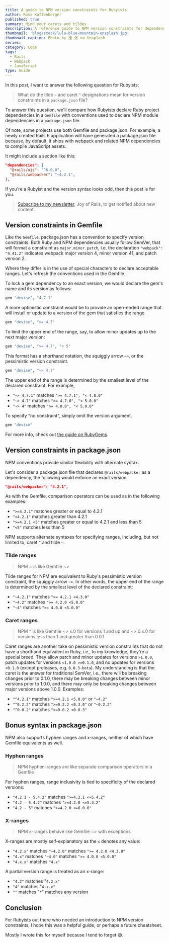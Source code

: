 ```yaml
---
title: A guide to NPM version constraints for Rubyists
author: Ross Kaffenberger
published: true
summary: Mind your carets and tildes
description: A reference guide to NPM version constraints for dependencies declared in the package.json file of a Rails project from the perspective of a Ruby developer familiar with similar conventions used to specify Ruby dependencies in a Gemfile.
thumbnail: 'blog/stock/lulu-blue-mountain-unsplash.jpg'
thumbnail_caption: Photo by 拴 张 on Unsplash
series:
category: Code
tags:
  - Rails
  - Webpack
  - JavaScript
type: Guide
---
```


In this post, I want to answer the following question for Rubyists:

> What do the tilde `~` and caret `^` designations mean for version constraints in a `package.json` file?

To answer this question, we'll compare how Rubyists declare Ruby project dependencies in a `Gemfile` with conventions used to declare NPM module dependencies in a `package.json` file.

Of note, some projects use both Gemfile and package.json. For example, a newly created Rails 6 application will have generated a package.json file because, by default, it ships with webpack and related NPM dependencies to compile JavaScript assets.

It might include a section like this:

```json
"dependencies": {
  "@rails/ujs": "^6.0.0",
  "@rails/webpacker": "~4.2.1",
},
```

If you're a Rubyist and the version syntax looks odd, then this post is for you.

> [Subscribe to my newsletter](https://buttondown.email/joyofrails), Joy of Rails, to get notified about new content.

## Version constraints in Gemfile

Like the `Gemfile`, package.json has a convention to specify version constraints. Both Ruby and NPM dependencies usually follow SemVer, that will format a constraint as `major.minor.patch`, i.e. the declaration `"webpack": "4.41.2"` indicates webpack major version 4, minor version 41, and patch version 2.

Where they differ is in the use of special characters to declare acceptable ranges. Let's refresh the conventions used in the Gemfile.

To lock a gem dependency to an exact version, we would declare the gem's name and its version as follows:

```ruby
gem "devise", "4.7.1"
```

A more optimistic constraint would be to provide an open-ended range that will install or update to a version of the gem that satisfies the range.

```ruby
gem "devise", ">= 4.7"
```

To limit the upper end of the range, say, to allow minor updates up to the next major version:

```ruby
gem "devise", ">= 4.7", "< 5"
```

This format has a shorthand notation, the squiggly arrow `~>`, or the pessimistic version constraint.

```ruby
gem "devise", "~> 4.7"
```

The upper end of the range is determined by the smallest level of the declared constraint. For example,

- `"~> 4.7.1"` matches `">= 4.7.1", "< 4.8.0"`
- `"~> 4.7"` matches `">= 4.7.0", "< 5.0.0"`
- `"~> 4"` matches `">= 4.0.0", "< 5.0.0"`

To specify "no constraint", simply omit the version argument.

```ruby
gem "devise"
```

For more info, check out [the guide on RubyGems](https://guides.rubygems.org/patterns/#declaring-dependencies).

## Version constraints in package.json

NPM conventions provide similar flexibility with alternate syntax.

Let's consider a package.json file that declares `@rails/webpacker` as a dependency, the following would enforce an exact version:

```json
"@rails/webpacker": "4.2.1",
```

As with the Gemfile, comparison operators can be used as in the following examples:

- `">=4.2.1"` matches greater or equal to 4.2.1
- `">4.2.1"` matches greater than 4.2.1
- `">=4.2.1 <5"` matches greater or equal to 4.2.1 and less than 5
- `"<5"` matches less than 5

NPM supports alternate syntaxes for specifying ranges, including, but not limited to, caret `^` and tilde `~`.

### Tilde ranges

> NPM ~ is like Gemfile ~>

Tilde ranges for NPM are equivalent to Ruby's pessimistic version constraint, the squiggly arrow `~>`. In other words, the upper end of the range is determined by the smallest level of the declared constraint:

- `"~4.2.1"` matches `">= 4.2.1 <4.3.0"`
- `"~4.2"` matches `">= 4.2.0 <5.0.0"`
- `"~4"` matches `">= 4.0.0 <5.0.0"`

### Caret ranges

> NPM ^ is like Gemfile ~> x.0 for versions 1 and up and ~> 0.x.0 for versions less than 1 and greater than 0.0.1

Caret ranges are another take on pessimistic version constraints that do not have a shorthand equivalent in Ruby, i.e., to my knowledge, they're a special breed. They allow patch and minor updates for versions `>1.0.0`, patch updates for versions `<1.0.0 >=0.1.0`, and no updates for versions `<0.1.0` (except preleases, e.g. `0.0.3-beta`). My understanding is that the caret is the answer for traditional SemVer, i.e., there will be breaking changes prior to 0.1.0, there may be breaking changes between minor versions prior to 1.0.0, and there may only be breaking changes between major versions above 1.0.0. Examples:

- `"^4.2.1"` matches `">=4.2.1 <5.0.0"` or `"~4.2"`
- `"^0.2.2"` matches `">=0.2.2 <0.3.0"` or `"~0.2.2"`
- `"^0.0.2"` matches `">=0.0.2 <0.0.3"`

## Bonus syntax in package.json

NPM also supports hyphen ranges and x-ranges, neither of which have Gemfile equivalents as well.

### Hyphen ranges

> NPM hyphen-ranges are like separate comparison operators in a Gemfile

For hyphen ranges, range inclusivity is tied to specificity of the declared versions:

- `"4.2.1 - 5.4.2"` matches `">=4.2.1 <=5.4.2"`
- `"4.2 - 5.4.2"` matches `">=4.2.0 <=5.4.2"`
- `"4.2 - 5"` matches `">=4.2.0 <=6.0.0"`

### X-ranges

> NPM x-ranges behave like Gemfile ~> with exceptions

X-ranges are mostly self-explanatory as the `x` denotes any value:

- `"4.2.x"` matches `"~4.2.0"` matches `">= 4.2.0 <4.3.0"`
- `"4.x"` matches `"~4.0"` matches `">= 4.0.0 <5.0.0"`
- `"4.x.x"` matches `"4.x"`

A partial version range is treated as an x-range:

- `"4.2"` matches "`4.2.x"`
- `"4"` matches "`4.x.x"`
- `""` matches "`*`" matches any version

## Conclusion

For Rubyists out there who needed an introduction to NPM version constraints, I hope this was a helpful guide, or perhaps a future cheatsheet.

Mostly I wrote this for myself because I tend to forget 😅.
